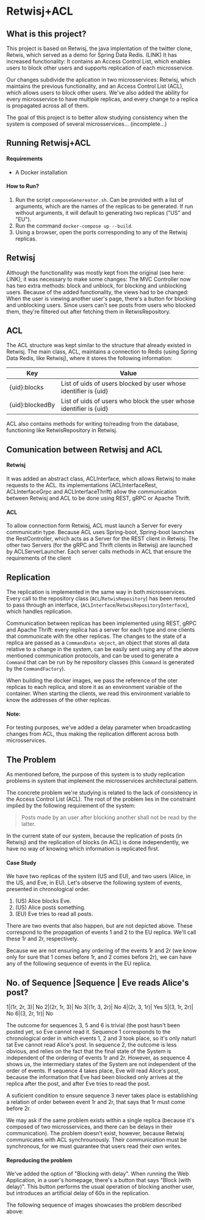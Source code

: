 # Retwisj+ACL
## What is this project?

This project is based on Retwisj, the java implentation of the twitter clone, Retwis, 
which served as a demo for Spring Data Redis. (LINK)
It has increased functionality: It contains an Access Control List, which enables users to block other users and supports replication of each microsservice.

Our changes subdivide the aplication in two microsservices: Retwisj, which maintains the previous functionality, 
and an Access Control List (ACL), which allows users to block other users. We've also added the ability 
for every microsservice to have multiple replicas, and every change to a replica is propagated across all of them.

The goal of this project is to better allow studying consistency when the system is composed of several microsservices... 
(incomplete...)

## Running Retwisj+ACL

#### Requirements

* A Docker installation

#### How to Run?

1. Run the script `composeGenereator.sh`. Can be provided with a list of arguments, which are the names of the replicas
to be generated. If run without arguments, it will default to generating two replicas ("US" and "EU").
1. Run the command `docker-compose up --build`.
1. Using a browser, open the ports corresponding to any of the Retwisj replicas.


## Retwisj
Although the functionallity was mostly kept from the original (see here: LINK), it was necessary to make some changes:
The MVC Controller now has two extra methods: block and unblock, for blocking and unblocking users.
Because of the added functionality, the views had to be changed: When the user is 
viewing another user's page, there's a button for blocking and unblocking users.
Since users can't see posts from users who blocked them, they're filtered out after fetching them in RetwisRepository.

## ACL

The ACL structure was kept similar to the structure that already existed in Retwisj. The main class, ACL, 
maintains a connection to Redis (using Spring Data Redis, like Retwisj), where it stores the following information: 

Key | Value
----|---------
{uid}:blocks | List of uids of users blocked by user whose identifier is {uid}
{uid}:blockedBy| List of uids of users who block the user whose identifier is {uid}

ACL also contains methods for writing to/reading from the database, functioning like RetwisRepository in Retwisj.

## Comunication between Retwisj and ACL

#### Retwisj
It was added an abstract class, ACLInterface, which allows Retwisj to make requests to the ACL. Its implementations 
(ACLInterfaceRest, ACLInterfaceGrpc and ACLInterfaceThrift) allow the communication between Retwisj and ACL
to be done using REST, gRPC or Apache Thrift.

#### ACL
To allow connection form Retwisj, ACL must launch a Server for every communicatin type. Because ACL uses Spring-boot,
Spring-boot launches the RestController, which acts as a Server for the REST client in Retwisj. The other two Servers 
(for the gRPC and Thrift clients in Retwisj) are launched by ACLServerLauncher. Each server calls methods 
in ACL that ensure the requirements of the client

## Replication
The replication is implemented in the same way in both microsservices.
Every call to the repository class (`ACL`/`RetwisRepository`) has been rerouted to pass through an interface, (`ACLInterface`/`RetwisRepositoryInterface`), which handles replication.

Communication between replicas has been implemented using REST, gRPC and Apache Thrift: every replica has a server for each type and one clients that communicate with the other replicas. The changes to the state of a replica are passed as a `CommandData object`, an object that stores all data relative to a change in the system, can be easily sent using any of the above mentioned communication protocols, and can be used to generate a `Command` that can be run by he repository classes (this `Command` is generated by the `CommandFactory`).

When building the docker images, we pass the reference of the oter replicas to each replica, and store it as an environment variable of the container. When starting the clients, we read this environment variable to know the addresses of the other replicas.

#### Note:
For testing purposes, we've added a delay parameter when broadcasting changes from ACL, thus making the replication different across both microsservices.

## The Problem
As mentioned before, the purpose of this system is to study replication problems in system that implement the microsservices architectural pattern. 

The concrete problem we're studying is related to the lack of consistency in the Access Control List (ACL). The root of the problem
lies in the constraint implied by the following requirement of the system:

> Posts made by an user after blocking another shall not be read by the latter.

In the current state of our system, because the replication of posts (in Retwisj) and the
replication of blocks (in ACL) is done independently, we have no way of knowing which 
information is replicated first.

#### Case Study
We have two replicas of the system (US and EU), and two users (Alice, in the US, and Eve, in EU).
Let's observe the following system of events, presented in chronological order.

1. (US) Alice blocks Eve.
1. (US) Alice posts something.
1. (EU) Eve tries to read all posts.

There are two events that also happen, but are not depicted above. These correspond to the
propagation of events 1 and 2 to the EU replica. We'll call these 1r and 2r, respectively.

Because we are not ensuring any ordering of the events 1r and 2r (we know only for sure that 
1 comes before 1r, and 2 comes before 2r), we can have any of the following sequence of events 
in the EU replica.

No. of Sequence |Sequence | Eve reads Alice's post?
----------------------------------------------------
1|(1r, 2r, 3)| No
2|(2r, 1r, 3)| No
3|(1r, 3, 2r)| No
4|(2r, 3, 1r)| Yes
5|(3, 1r, 2r)| No
6|(3, 2r, 1r)| No

The outcome for sequences 3, 5 and 6 is trivial (the post hasn't been posted yet, so Eve cannot read it.
Sequence 1 corresponds to the chronological order in which events 1, 2 and 3 took place, so it's only naturl tat
Eve cannot read Alice's post.
In sequence 2, the outcome is less obvious, and relies on the fact that the final state of the
System is independent of the ordering of events 1r and 2r.
However, as sequence 4 shows us, the intermediary states of the System are not independent of the
order of events. If sequence 4 takes place, Eve will read Alice's post, because the information 
that Eve had been blocked only arrives at the replica after the post, and after Eve tries to read
the post.

A suficient condition to ensure sequence 3 never takes place is establishing a relation of order
between event 1r and 2r, that says that 1r must come before 2r.

We may ask if the same problem exists within a single replica (because it's composed of two
microsservices, and there can be delays in their communication). The problem doesn't exist, however,
because Retwisj communicates with ACL synchrounously. Their communication must be synchronous, for
we must guarantee that users read their own writes.

#### Reproducing the problem
We've added the option of "Blocking with delay". When running the Web Application, in a user's 
homepage, there's a button that says "Block (with delay)". This button performs the usual
operation of blocking another user, but introduces an artificial delay of 60s in the replication.

The following sequence of images showcases the problem described above:

